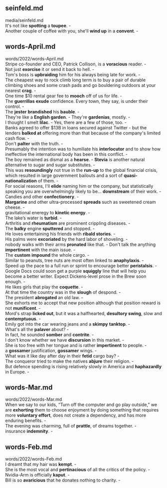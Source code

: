 ## seinfeld.md ## 
media/seinfeld.md  
It's not like **spotting** a **toupee**. -  
Another couple of coffee with you, she'll **wind up** in a **convent**. -  

## words-April.md ## 
words/2022/words-April.md  
Stripe co-founder and CEO, Patrick Collison, is a **voracious** reader. -  
Not just **exorcise** it or send it back to hell. -  
Tom's boss is **upbraiding** him for his always being late for work. -  
The cheapest way to rock climb long term is to buy a pair of durable climbing shoes and some crash pads and go bouldering outdoors at your nearest **crag**. -  
One time $10 rental gear fee to **mooch** off of us for life. -  
The **guerrillas** **exude** confidence. Every town, they say, is under their control. -  
The **jester** **brandished** his **bauble**. -  
They're like a **English garden**. - They're **gardenias**, mostly. -  
I thought I smelt **lilac**. - Yes, there are a few of those, too. -  
Banks agreed to offer $13B in loans secured against Twitter - but the lenders **balked at** offering more than that because of the company's limited cash flow. -  
Don't **palter** with the truth. -  
Presumably the intention was to humiliate his **interlocutor** and to show how ineffective the international body has been in this conflict. -  
The boy remained as dismal as a **hearse**. - 
**Stevia** is another natural alternative to sugar and sugar substitutes. -  
This was **resoundingly** not true in the **run-up** to the global financial crisis, which resulted in large government bailouts and a sort of **quasi-nationalization** of them. -  
For social reasons, I'll **elide** naming him or the company, but statistically speaking you are overwhelmingly likely to be... **downstream** of their work. -  
Candies and other **confectionery**. -  
**Margarine** and other ultra-processed **spreads** such as sweetened cream cheese. -  
gravitational eneregy to **kinetic energy**. -  
The lake’s water is **turbid**. -   
Arthritis and **rheumatism** are prominent crippling diseases. -  
The **balky** engine **sputtered** and stopped. -  
He loves entertaining his friends with **ribald stories**. -  
His palms were **excoriated** by the hard labor of shoveling. -  
nobody walks with their arms **pronated** like that. - 
Don't talk the anything **impertinent** with the main issue. -  
The **custom** **impound** the whole cargo. -  
Similar to peanuts, tree nuts are most often linked to **anaphylaxis**. -  
Speed up the pace to a full run or sprint to encourage better **peristalsis**. -  
Google Docs could soon get a purple **squiggly** line that will help you become a better writer. Expect Dickens-level prose in the Brew soon enough. -  
He likes girls that play the **coquette**. -  
At that time the country was in the **slough** of despond. -  
The president **abrogated** an old law. -  
She exhorts me to accept that new position although that position reward is not **munificent**. -  
Mord's strap **licked out**, but it was a halfhearted, **desultory swing**, slow and **contemptuous**. -  
Emily got into the car wearing jeans and a **skimpy** **tanktop**. -  
What's all the **palaver** about? -  
In fact, he sounded **somber** and **contrite**. -  
I don't know whether we have **discursion** in this market. -  
She is too free with her tongue and is rather **impertinent** to people. -  
a **gossamer** justification, **gossamer** wings. -  
What was it like day after day in their **fetid** cargo bay? -  
The conqueror tried to make the natives **abjure** their religion. -  
But defence spending is rising relatively slowly in America and **haphazardly** in Europe. -  

## words-Mar.md ## 
words/2022/words-Mar.md  
When we say to our kids, “Turn off the computer and go play outside,” we are **exhorting** them to choose enjoyment by doing something that requires more **voluntary effort**, does not create a dependency, and has more enduring benefits. -  
The evening was charming, full of **prattle**, of dreams together. -  
insurance **indemnity**. - 

## words-Feb.md ## 
words/2022/words-Feb.md  
I dreamt that my hair was **kempt**. -  
She is the most vocal and **pertinacious** of all the critics of the policy. -  
Nvidia-Arm is officially **kaput**. -  
Bill is so **avaricious** that he donates nothing to charity. -  
